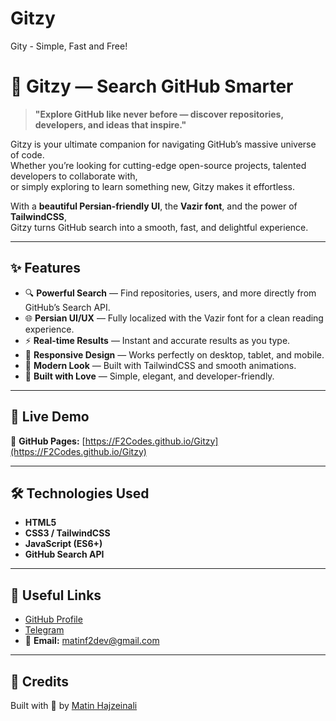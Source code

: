 # Gitzy
Gity - Simple, Fast and Free!
# 🌟 Gitzy — Search GitHub Smarter

> **"Explore GitHub like never before — discover repositories, developers, and ideas that inspire."**

Gitzy is your ultimate companion for navigating GitHub’s massive universe of code.  
Whether you’re looking for cutting-edge open-source projects, talented developers to collaborate with,  
or simply exploring to learn something new, Gitzy makes it effortless.

With a **beautiful Persian-friendly UI**, the **Vazir font**, and the power of **TailwindCSS**,  
Gitzy turns GitHub search into a smooth, fast, and delightful experience.

---

## ✨ Features

- 🔍 **Powerful Search** — Find repositories, users, and more directly from GitHub’s Search API.
- 🌐 **Persian UI/UX** — Fully localized with the Vazir font for a clean reading experience.
- ⚡ **Real-time Results** — Instant and accurate results as you type.
- 📱 **Responsive Design** — Works perfectly on desktop, tablet, and mobile.
- 🎨 **Modern Look** — Built with TailwindCSS and smooth animations.
- 💙 **Built with Love** — Simple, elegant, and developer-friendly.

---

## 🚀 Live Demo
🔗 **GitHub Pages:** [https://F2Codes.github.io/Gitzy](https://F2Codes.github.io/Gitzy)

---

## 🛠 Technologies Used
- **HTML5**
- **CSS3 / TailwindCSS**
- **JavaScript (ES6+)**
- **GitHub Search API**

---

## 🔗 Useful Links
- [GitHub Profile](https://github.com/F2Codes)
- [Telegram](https://t.me/MatinHajzeinali/)
- 📧 **Email:** matinf2dev@gmail.com

---

## 💙 Credits
Built with 💙 by [Matin Hajzeinali](https://github.com/F2Codes)
